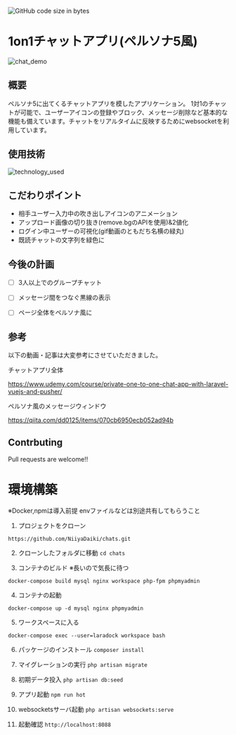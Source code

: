 ![GitHub code size in bytes](https://img.shields.io/github/languages/code-size/NiiyaDaiki/chats)
# 1on1チャットアプリ(ペルソナ5風)

![chat_demo](https://user-images.githubusercontent.com/56012694/102016927-e0c7fb80-3da6-11eb-8b6a-2bb4a9f5d47b.gif)


## 概要
ペルソナ5に出てくるチャットアプリを模したアプリケーション。
1対1のチャットが可能で、ユーザーアイコンの登録やブロック、メッセージ削除など基本的な機能も備えています。チャットをリアルタイムに反映するためにwebsocketを利用しています。

## 使用技術
![technology_used](https://user-images.githubusercontent.com/56012694/102021818-f993d980-3dc5-11eb-88ba-5ae56198431e.png)

## こだわりポイント
- 相手ユーザー入力中の吹き出しアイコンのアニメーション
- アップロード画像の切り抜き(remove.bgのAPIを使用)&2値化
- ログイン中ユーザーの可視化(gif動画のともだち名横の緑丸)
- 既読チャットの文字列を緑色に

## 今後の計画
- [ ] 3人以上でのグループチャット
- [ ] メッセージ間をつなぐ黒線の表示
- [ ] ページ全体をペルソナ風に


## 参考
以下の動画・記事は大変参考にさせていただきました。

チャットアプリ全体

https://www.udemy.com/course/private-one-to-one-chat-app-with-laravel-vuejs-and-pusher/

ペルソナ風のメッセージウィンドウ

https://qiita.com/dd0125/items/070cb6950ecb052ad94b


## Contrbuting
Pull requests are welcome!!

# 環境構築
※Docker,npmは導入前提 envファイルなどは別途共有してもらうこと

1. プロジェクトをクローン

`https://github.com/NiiyaDaiki/chats.git`

2. クローンしたフォルダに移動
`cd chats`

3. コンテナのビルド ※長いので気長に待つ

`docker-compose build mysql nginx workspace php-fpm phpmyadmin`

4. コンテナの起動

`docker-compose up -d mysql nginx phpmyadmin`

5. ワークスペースに入る

`docker-compose exec --user=laradock workspace bash`

6. パッケージのインストール
`composer install`

7. マイグレーションの実行
`php artisan migrate`

8. 初期データ投入
`php artisan db:seed`

9. アプリ起動
`npm run hot`

10. websocketsサーバ起動
`php artisan websockets:serve`

11. 起動確認
`http://localhost:8088`

